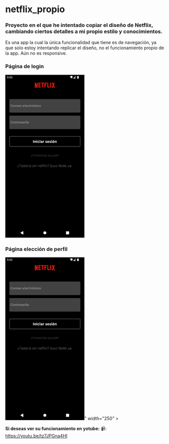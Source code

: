# netflix_propio

### Proyecto en el que he intentado copiar el diseño de Netflix, cambiando ciertos detalles a mi propio estilo y conocimientos.

Es una app la cual la única funcionalidad que tiene es de navegación, ya que solo estoy intentando replicar el diseño, no el funcionamiento propio de la app.
Aún no es responsive.

### Página de login

<img src="/screenshots/Screenshot_1644522008.png" width="250" >

### Página elección de perfil


<img src="/screenshots/Screenshot_1644522008.png" width="250" >" width="250" >




**Si deseas ver su funcionamiento en yotube:**
📹: https://youtu.be/tz7JPGna4HI

